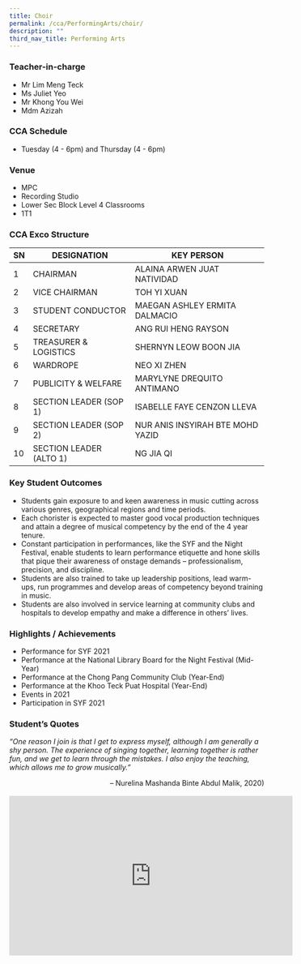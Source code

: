 ```yaml
---
title: Choir
permalink: /cca/PerformingArts/choir/
description: ""
third_nav_title: Performing Arts
---
```

### Teacher-in-charge
* Mr Lim Meng Teck
* Ms Juliet Yeo
* Mr Khong You Wei 
* Mdm Azizah

### CCA Schedule
* Tuesday (4 - 6pm) and Thursday (4 - 6pm)

### Venue
* MPC
* Recording Studio
* Lower Sec Block Level 4 Classrooms
* 1T1

### CCA Exco Structure


| SN | DESIGNATION | KEY PERSON |
| -------- | -------- | -------- |
| 1     | CHAIRMAN     | ALAINA ARWEN JUAT NATIVIDAD     |
| 2     | VICE CHAIRMAN     | TOH YI XUAN     |
| 3     | STUDENT CONDUCTOR     | MAEGAN ASHLEY ERMITA DALMACIO     |
| 4    | SECRETARY     | ANG RUI HENG RAYSON   |
| 5     | TREASURER & LOGISTICS     | SHERNYN LEOW BOON JIA     |
| 6    | WARDROPE     | NEO XI ZHEN     |
| 7    | PUBLICITY & WELFARE     | 	MARYLYNE DREQUITO ANTIMANO     |
| 8    | SECTION LEADER (SOP 1)     | ISABELLE FAYE CENZON LLEVA     |
| 9    | SECTION LEADER (SOP 2)     | 	NUR ANIS INSYIRAH BTE MOHD YAZID     |
| 10    | SECTION LEADER (ALTO 1)     | NG JIA QI     |

### Key Student Outcomes

* Students gain exposure to and keen awareness in music cutting across various genres, geographical regions and time periods.
* Each chorister is expected to master good vocal production techniques and attain a degree of musical competency by the end of the 4 year tenure.
* Constant participation in performances, like the SYF and the Night Festival, enable students to learn performance etiquette and hone skills that pique their awareness of onstage demands – professionalism, precision, and discipline.
* Students are also trained to take up leadership positions, lead warm-ups, run programmes and develop areas of competency beyond training in music.
* Students are also involved in service learning at community clubs and hospitals to develop empathy and make a difference in others’ lives.

### Highlights / Achievements

* Performance for SYF 2021
* Performance at the National Library Board for the Night Festival (Mid-Year)
* Performance at the Chong Pang Community Club (Year-End)
* Performance at the Khoo Teck Puat Hospital (Year-End)
* Events in 2021
* Participation in SYF 2021

### Student’s Quotes

*“One reason I join is that I get to express myself, although I am generally a shy person. The experience of singing together, learning together is rather fun, and we get to learn through the mistakes. I also enjoy the teaching, which allows me to grow musically.”*

<div style="text-align:right;">– Nurelina Mashanda Binte Abdul Malik, 2020)</div>


<br>

<iframe width="560" height="315" src="https://www.youtube.com/embed/VNNvCxgetwc" title="YouTube video player" frameborder="0" allow="accelerometer; autoplay; clipboard-write; encrypted-media; gyroscope; picture-in-picture; web-share" allowfullscreen></iframe>

